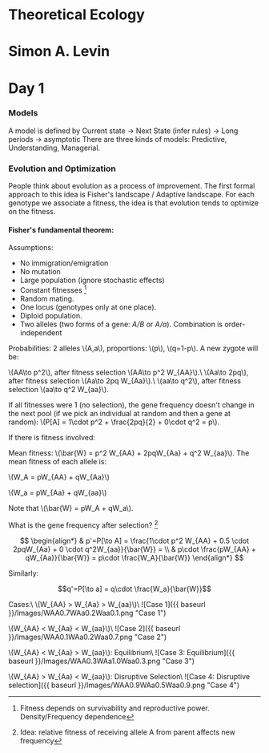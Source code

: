 <script src="https://cdn.mathjax.org/mathjax/latest/MathJax.js?config=TeX-AMS-MML_HTMLorMML" type="text/javascript"></script>

# Theoretical Ecology

# Simon A. Levin

# Day 1

### Models
A model is defined by Current state -> Next State (infer rules) -> Long periods -> asymptotic
There are three kinds of models: Predictive, Understanding, Managerial.

### Evolution and Optimization
People think about evolution as a process of improvement. The first formal approach to this idea is Fisher's landscape / Adaptive landscape. For each genotype we associate a fitness, the idea is that evolution tends to optimize on the fitness.

#### Fisher's fundamental theorem:
Assumptions:

* No immigration/emigration
* No mutation
* Large population (ignore stochastic effects)
* Constant fitnesses [^1]
* Random mating.
* One locus (genotypes only at one place).
* Diploid population.
* Two alleles (two forms of a gene: *A/B* or *A/a*). Combination is order-independent

Probabilities: 2 alleles \\(A,a\\), proportions: \\(p\\), \\(q=1-p\\). A new zygote will be:

\\(AA\to p^2\\), after fitness selection \\(AA\to p^2 W_{AA}\\).\\
\\(Aa\to 2pq\\), after fitness selection \\(Aa\to 2pq W_{Aa}\\).\\
\\(aa\to q^2\\), after fitness selection \\(aa\to q^2 W_{aa}\\).

If all fitnesses were 1 (no selection), the gene frequency doesn't change in the next pool (if we pick an individual at random and then a gene at random):
\\(P[A] = 1\cdot p^2 + \frac{2pq}{2} + 0\cdot q^2 = p\\).

If there is fitness involved:

Mean fitness: \\(\bar{W} = p^2 W_{AA} + 2pqW_{Aa} + q^2 W_{aa}\\). The mean fitness of each allele is:

\\(W_A = pW_{AA} + qW_{Aa}\\)

\\(W_a = pW_{Aa} + qW_{aa}\\)

Note that \\(\bar{W} = pW_A + qW_a\\).

What is the gene frequency after selection? [^2]

$$
\begin{align*}
  & p'=P[\to A] = \frac{1\cdot p^2 W_{AA} + 0.5 \cdot 2pqW_{Aa} + 0 \cdot q^2W_{aa}}{\bar{W}} = \\
  & p\cdot \frac{pW_{AA} + qW_{Aa}}{\bar{W}} = p\cdot \frac{W_A}{\bar{W}}
\end{align*}
$$

Similarly:

$$q'=P[\to a] = q\cdot \frac{W_a}{\bar{W}}$$

Cases:\\
\\(W_{AA} > W_{Aa} > W_{aa}\\)\\
![Case 1]({{ baseurl }}/Images/WAA0.7WAa0.2Waa0.1.png "Case 1")

\\(W_{AA} < W_{Aa} < W_{aa}\\)\\
![Case 2]({{ baseurl }}/Images/WAA0.1WAa0.2Waa0.7.png "Case 2")

\\(W_{AA} < W_{Aa} > W_{aa}\\): Equilibrium\\
![Case 3: Equilibrium]({{ baseurl }}/Images/WAA0.3WAa1.0Waa0.3.png "Case 3")

\\(W_{AA} > W_{Aa} < W_{aa}\\): Disruptive Selection\\
![Case 4: Disruptive selection]({{ baseurl }}/Images/WAA0.9WAa0.5Waa0.9.png "Case 4")

[^1]: Fitness depends on survivability and reproductive power. Density/Frequency dependence
[^2]: Idea: relative fitness of receiving allele A from parent affects new frequency
